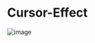 # Cursor-Effect
![image](https://github.com/abhig1599/Cursor-Effect/assets/120269927/c74e3cfd-6afd-484c-8719-22648b02f6b1)
